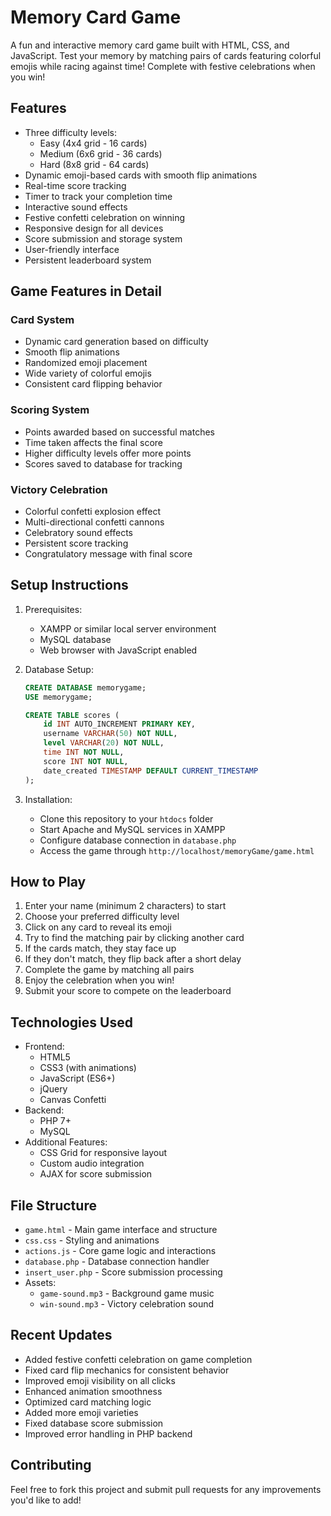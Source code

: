 # Memory Card Game

A fun and interactive memory card game built with HTML, CSS, and JavaScript. Test your memory by matching pairs of cards featuring colorful emojis while racing against time! Complete with festive celebrations when you win!

## Features

- Three difficulty levels:
  - Easy (4x4 grid - 16 cards)
  - Medium (6x6 grid - 36 cards)
  - Hard (8x8 grid - 64 cards)
- Dynamic emoji-based cards with smooth flip animations
- Real-time score tracking
- Timer to track your completion time
- Interactive sound effects
- Festive confetti celebration on winning
- Responsive design for all devices
- Score submission and storage system
- User-friendly interface
- Persistent leaderboard system

## Game Features in Detail

### Card System
- Dynamic card generation based on difficulty
- Smooth flip animations
- Randomized emoji placement
- Wide variety of colorful emojis
- Consistent card flipping behavior

### Scoring System
- Points awarded based on successful matches
- Time taken affects the final score
- Higher difficulty levels offer more points
- Scores saved to database for tracking

### Victory Celebration
- Colorful confetti explosion effect
- Multi-directional confetti cannons
- Celebratory sound effects
- Persistent score tracking
- Congratulatory message with final score

## Setup Instructions

1. Prerequisites:
   - XAMPP or similar local server environment
   - MySQL database
   - Web browser with JavaScript enabled

2. Database Setup:
   ```sql
   CREATE DATABASE memorygame;
   USE memorygame;
   
   CREATE TABLE scores (
       id INT AUTO_INCREMENT PRIMARY KEY,
       username VARCHAR(50) NOT NULL,
       level VARCHAR(20) NOT NULL,
       time INT NOT NULL,
       score INT NOT NULL,
       date_created TIMESTAMP DEFAULT CURRENT_TIMESTAMP
   );
   ```

3. Installation:
   - Clone this repository to your `htdocs` folder
   - Start Apache and MySQL services in XAMPP
   - Configure database connection in `database.php`
   - Access the game through `http://localhost/memoryGame/game.html`

## How to Play

1. Enter your name (minimum 2 characters) to start
2. Choose your preferred difficulty level
3. Click on any card to reveal its emoji
4. Try to find the matching pair by clicking another card
5. If the cards match, they stay face up
6. If they don't match, they flip back after a short delay
7. Complete the game by matching all pairs
8. Enjoy the celebration when you win!
9. Submit your score to compete on the leaderboard

## Technologies Used

- Frontend:
  - HTML5
  - CSS3 (with animations)
  - JavaScript (ES6+)
  - jQuery
  - Canvas Confetti
- Backend:
  - PHP 7+
  - MySQL
- Additional Features:
  - CSS Grid for responsive layout
  - Custom audio integration
  - AJAX for score submission

## File Structure

- `game.html` - Main game interface and structure
- `css.css` - Styling and animations
- `actions.js` - Core game logic and interactions
- `database.php` - Database connection handler
- `insert_user.php` - Score submission processing
- Assets:
  - `game-sound.mp3` - Background game music
  - `win-sound.mp3` - Victory celebration sound

## Recent Updates

- Added festive confetti celebration on game completion
- Fixed card flip mechanics for consistent behavior
- Improved emoji visibility on all clicks
- Enhanced animation smoothness
- Optimized card matching logic
- Added more emoji varieties
- Fixed database score submission
- Improved error handling in PHP backend

## Contributing

Feel free to fork this project and submit pull requests for any improvements you'd like to add!
